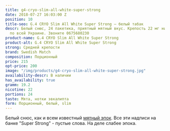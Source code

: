 ```yaml
---
title: g4-cryo-slim-all-white-super-strong
date: 2018-07-27 16:03:00 Z
position: 10
title-seo: G.4 CRYO Slim All White Super Strong — белый табак
descr: Белый снюс, 24 пакетика, приятный мятный вкус. Крепость 22 мг никотина. Отправляем
  по всей Украине. Звоните 0675680230
product-name: G.4 CRYO Slim All White Super Strong
product-alt: G.4 CRYO Slim All White Super Strong
strong: Средней крепости
brand: Swedish Match
composition: Порционный
price: 215
opt-price: 200
image: "/img/products/g4-cryo-slim-all-white-super-strong.jpg"
availability-descr: В наличии
has_availability: true
gramm: 19.2
nicotine: 22
portions: 24
taste: Мята, нотки эвкалипта
form: Порционный, белый, slim
---
```


Белый снюс, как и всем известный [мятный эпок](/epok-strong-ice-cool-mint). Все эти надписи на банке "Super Strong" - пустые слова. На деле слабее эпока.